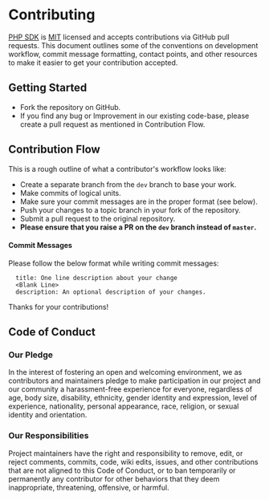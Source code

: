 # Contributing

[PHP SDK](https://github.com/LoginRadius/php-sdk) is [MIT](LICENSE) licensed and accepts contributions via GitHub pull requests. This document outlines some of the conventions on development workflow, commit message formatting, contact points, and other resources to make it easier to get your contribution accepted.

## Getting Started

- Fork the repository on GitHub.
- If you find any bug or Improvement in our existing code-base, please create a pull request as mentioned in Contribution Flow.

## Contribution Flow

This is a rough outline of what a contributor's workflow looks like:

- Create a separate branch from the `dev` branch to base your work.
- Make commits of logical units.
- Make sure your commit messages are in the proper format (see below).
- Push your changes to a topic branch in your fork of the repository.
- Submit a pull request to the original repository.
- **Please ensure that you raise a PR on the `dev` branch instead of `master`.**

#### Commit Messages

Please follow the below format while writing commit messages:

```
  title: One line description about your change
  <Blank Line>
  description: An optional description of your changes.
```

Thanks for your contributions!

## Code of Conduct

### Our Pledge

In the interest of fostering an open and welcoming environment, we as contributors and maintainers pledge to make participation in our project and our community a harassment-free experience for everyone, regardless of age, body size, disability, ethnicity, gender identity and expression, level of experience, nationality, personal appearance, race, religion, or sexual identity and orientation.

### Our Responsibilities

Project maintainers have the right and responsibility to remove, edit, or reject comments, commits, code, wiki edits, issues, and other contributions that are not aligned to this Code of Conduct, or to ban temporarily or permanently any contributor for other behaviors that they deem inappropriate, threatening, offensive, or harmful.
